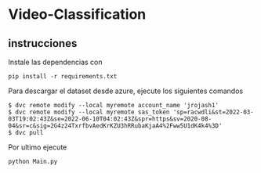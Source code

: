 # Video-Classification

## instrucciones

Instale las dependencias con

```
pip install -r requirements.txt  
```

Para descargar el dataset desde azure, ejecute los siguientes comandos

```
$ dvc remote modify --local myremote account_name 'jrojash1'
$ dvc remote modify --local myremote sas_token 'sp=racwdli&st=2022-03-03T19:02:43Z&se=2022-06-10T04:02:43Z&spr=https&sv=2020-08-04&sr=c&sig=2G4z24TxrfbvAedKrKZU3hRRubaKjaA4%2Fww5U1dK4k4%3D'
$ dvc pull
```
Por ultimo ejecute 

```
python Main.py
```
